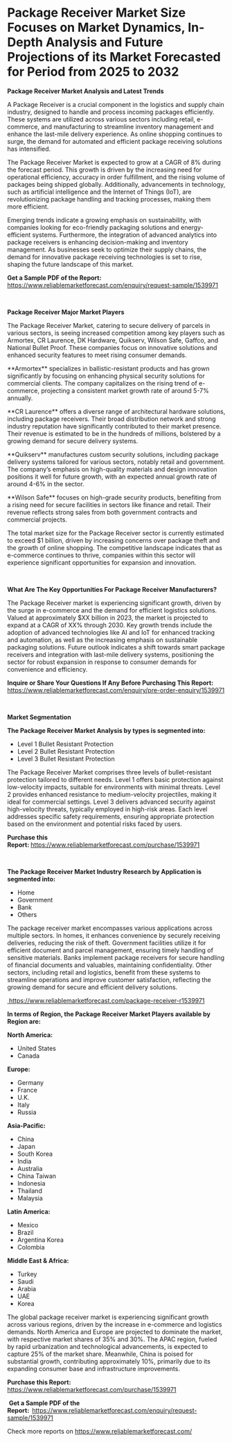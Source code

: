 <p><h1>Package Receiver Market Size Focuses on Market Dynamics, In-Depth Analysis and Future Projections of its Market Forecasted for Period from 2025 to 2032</h1></p><p><strong>Package Receiver Market Analysis and Latest Trends</strong></p>
<p><p>A Package Receiver is a crucial component in the logistics and supply chain industry, designed to handle and process incoming packages efficiently. These systems are utilized across various sectors including retail, e-commerce, and manufacturing to streamline inventory management and enhance the last-mile delivery experience. As online shopping continues to surge, the demand for automated and efficient package receiving solutions has intensified.</p><p>The Package Receiver Market is expected to grow at a CAGR of 8% during the forecast period. This growth is driven by the increasing need for operational efficiency, accuracy in order fulfillment, and the rising volume of packages being shipped globally. Additionally, advancements in technology, such as artificial intelligence and the Internet of Things (IoT), are revolutionizing package handling and tracking processes, making them more efficient.</p><p>Emerging trends indicate a growing emphasis on sustainability, with companies looking for eco-friendly packaging solutions and energy-efficient systems. Furthermore, the integration of advanced analytics into package receivers is enhancing decision-making and inventory management. As businesses seek to optimize their supply chains, the demand for innovative package receiving technologies is set to rise, shaping the future landscape of this market.</p></p>
<p><strong>Get a Sample PDF of the Report:&nbsp;</strong> <a href="https://www.reliablemarketforecast.com/enquiry/request-sample/1539971?utm_campaign=2219&utm_medium=2&utm_source=Github&utm_content=ia&utm_term=08022025&utm_id=package-receiver">https://www.reliablemarketforecast.com/enquiry/request-sample/1539971</a></p>
<p>&nbsp;</p>
<p><strong>Package Receiver Major Market Players</strong></p>
<p><p>The Package Receiver Market, catering to secure delivery of parcels in various sectors, is seeing increased competition among key players such as Armortex, CR Laurence, DK Hardware, Quikserv, Wilson Safe, Gaffco, and National Bullet Proof. These companies focus on innovative solutions and enhanced security features to meet rising consumer demands.</p><p>**Armortex** specializes in ballistic-resistant products and has grown significantly by focusing on enhancing physical security solutions for commercial clients. The company capitalizes on the rising trend of e-commerce, projecting a consistent market growth rate of around 5-7% annually.</p><p>**CR Laurence** offers a diverse range of architectural hardware solutions, including package receivers. Their broad distribution network and strong industry reputation have significantly contributed to their market presence. Their revenue is estimated to be in the hundreds of millions, bolstered by a growing demand for secure delivery systems.</p><p>**Quikserv** manufactures custom security solutions, including package delivery systems tailored for various sectors, notably retail and government. The company’s emphasis on high-quality materials and design innovation positions it well for future growth, with an expected annual growth rate of around 4-6% in the sector.</p><p>**Wilson Safe** focuses on high-grade security products, benefiting from a rising need for secure facilities in sectors like finance and retail. Their revenue reflects strong sales from both government contracts and commercial projects.</p><p>The total market size for the Package Receiver sector is currently estimated to exceed $1 billion, driven by increasing concerns over package theft and the growth of online shopping. The competitive landscape indicates that as e-commerce continues to thrive, companies within this sector will experience significant opportunities for expansion and innovation.</p></p>
<p>&nbsp;</p>
<p><strong>What Are The Key Opportunities For Package Receiver Manufacturers?</strong></p>
<p><p>The Package Receiver market is experiencing significant growth, driven by the surge in e-commerce and the demand for efficient logistics solutions. Valued at approximately $XX billion in 2023, the market is projected to expand at a CAGR of XX% through 2030. Key growth trends include the adoption of advanced technologies like AI and IoT for enhanced tracking and automation, as well as the increasing emphasis on sustainable packaging solutions. Future outlook indicates a shift towards smart package receivers and integration with last-mile delivery systems, positioning the sector for robust expansion in response to consumer demands for convenience and efficiency.</p></p>
<p><strong>Inquire or Share Your Questions If Any Before Purchasing This Report:</strong> <a href="https://www.reliablemarketforecast.com/enquiry/pre-order-enquiry/1539971?utm_campaign=2219&utm_medium=2&utm_source=Github&utm_content=ia&utm_term=08022025&utm_id=package-receiver">https://www.reliablemarketforecast.com/enquiry/pre-order-enquiry/1539971</a></p>
<p>&nbsp;</p>
<p><strong>Market Segmentation</strong></p>
<p><strong>The Package Receiver Market Analysis by types is segmented into:</strong></p>
<p><ul><li>Level 1 Bullet Resistant Protection</li><li>Level 2 Bullet Resistant Protection</li><li>Level 3 Bullet Resistant Protection</li></ul></p>
<p><p>The Package Receiver Market comprises three levels of bullet-resistant protection tailored to different needs. Level 1 offers basic protection against low-velocity impacts, suitable for environments with minimal threats. Level 2 provides enhanced resistance to medium-velocity projectiles, making it ideal for commercial settings. Level 3 delivers advanced security against high-velocity threats, typically employed in high-risk areas. Each level addresses specific safety requirements, ensuring appropriate protection based on the environment and potential risks faced by users.</p></p>
<p><strong>Purchase this Report:&nbsp;</strong><a href="https://www.reliablemarketforecast.com/purchase/1539971?utm_campaign=2219&utm_medium=2&utm_source=Github&utm_content=ia&utm_term=08022025&utm_id=package-receiver">https://www.reliablemarketforecast.com/purchase/1539971</a></p>
<p>&nbsp;</p>
<p><strong>The Package Receiver Market Industry Research by Application is segmented into:</strong></p>
<p><ul><li>Home</li><li>Government</li><li>Bank</li><li>Others</li></ul></p>
<p><p>The package receiver market encompasses various applications across multiple sectors. In homes, it enhances convenience by securely receiving deliveries, reducing the risk of theft. Government facilities utilize it for efficient document and parcel management, ensuring timely handling of sensitive materials. Banks implement package receivers for secure handling of financial documents and valuables, maintaining confidentiality. Other sectors, including retail and logistics, benefit from these systems to streamline operations and improve customer satisfaction, reflecting the growing demand for secure and efficient delivery solutions.</p></p>
<p><a href="https://www.reliablemarketforecast.com/package-receiver-r1539971?utm_campaign=2219&utm_medium=2&utm_source=Github&utm_content=ia&utm_term=08022025&utm_id=package-receiver">&nbsp;https://www.reliablemarketforecast.com/package-receiver-r1539971</a></p>
<p><strong>In terms of Region, the Package Receiver Market Players available by Region are:</strong></p>
<p>
    <p> <strong> North America: </strong>
        <ul>
            <li>United States</li>
            <li>Canada</li>
        </ul>
        </p> 
    <p> <strong> Europe: </strong>
        <ul>
            <li>Germany</li>
            <li>France</li>
            <li>U.K.</li>
            <li>Italy</li>
            <li>Russia</li>
        </ul>
        </p> 
    <p> <strong> Asia-Pacific: </strong>
        <ul>
            <li>China</li>
            <li>Japan</li>
            <li>South Korea</li>
            <li>India</li>
            <li>Australia</li>
            <li>China Taiwan</li>
            <li>Indonesia</li>
            <li>Thailand</li>
            <li>Malaysia</li>
        </ul>
        </p> 
    <p> <strong> Latin America: </strong>
        <ul>
            <li>Mexico</li>
            <li>Brazil</li>
            <li>Argentina Korea</li>
            <li>Colombia</li>
        </ul>
        </p> 
    <p> <strong> Middle East & Africa: </strong>
        <ul>
            <li>Turkey</li>
            <li>Saudi</li>
            <li>Arabia</li>
            <li>UAE</li>
            <li>Korea</li>
        </ul>
    </p>
    </p>
<p><p>The global package receiver market is experiencing significant growth across various regions, driven by the increase in e-commerce and logistics demands. North America and Europe are projected to dominate the market, with respective market shares of 35% and 30%. The APAC region, fueled by rapid urbanization and technological advancements, is expected to capture 25% of the market share. Meanwhile, China is poised for substantial growth, contributing approximately 10%, primarily due to its expanding consumer base and infrastructure improvements.</p></p>
<p><strong>Purchase this Report: </strong><a href="https://www.reliablemarketforecast.com/purchase/1539971?utm_campaign=2219&utm_medium=2&utm_source=Github&utm_content=ia&utm_term=08022025&utm_id=package-receiver">https://www.reliablemarketforecast.com/purchase/1539971</a></p>
<p>&nbsp;<strong>Get a Sample PDF of the Report:&nbsp;&nbsp;</strong><a href="https://www.reliablemarketforecast.com/enquiry/request-sample/1539971?utm_campaign=2219&utm_medium=2&utm_source=Github&utm_content=ia&utm_term=08022025&utm_id=package-receiver">https://www.reliablemarketforecast.com/enquiry/request-sample/1539971</a></p>
<p><strong></strong></p>
<p>Check more reports on <a href="https://www.reliablemarketforecast.com/?utm_campaign=2219&utm_medium=2&utm_source=Github&utm_content=ia&utm_term=08022025&utm_id=package-receiver">https://www.reliablemarketforecast.com/</a></p>